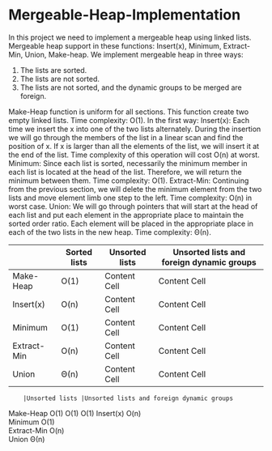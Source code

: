 # Mergeable-Heap-Implementation

In this project we need to implement a mergeable heap using linked lists. Mergeable heap support in these functions: 
Insert(x), Minimum, Extract-Min, Union, Make-heap.
We implement mergeable heap in three ways:
1.	The lists are sorted.
2.	The lists are not sorted.
3.	The lists are not sorted, and the dynamic groups to be merged are foreign.


Make-Heap function is uniform for all sections. This function create two empty linked lists. Time complexity: O(1).
In the first way:
Insert(x): Each time we insert the x into one of the two lists alternately. During the insertion we will go through the members of the list in a linear scan and find the position of x. If x is larger than all the elements of the list, we will insert it at the end of the list. Time complexity of this operation will cost O(n) at worst.
Minimum: Since each list is sorted, necessarily the minimum member in each list is located at the head of the list. Therefore, we will return the minimum between them. Time complexity: O(1).
Extract-Min: Continuing from the previous section, we will delete the minimum element from the two lists and move element limb one step to the left. Time complexity: O(n) in worst case.
Union: We will go through pointers that will start at the head of each list and put each element in the appropriate place to maintain the sorted order ratio. Each element will be placed in the appropriate place in each of the two lists in the new heap. Time complexity: Θ(n).



|   | Sorted lists | Unsorted lists  | Unsorted lists and foreign dynamic groups  |
| ------------- | ------------- | ------------- | ------------- |
| Make-Heap  | O(1)  | Content Cell  | Content Cell  |
| Insert(x)  | O(n)  | Content Cell  | Content Cell  |
| Minimum  | O(1)  | Content Cell  | Content Cell  |
| Extract-Min  | O(n)  | Content Cell  | Content Cell  |
| Union  | Θ(n)  | Content Cell  | Content Cell  |

		|Unsorted lists |Unsorted lists and foreign dynamic groups
Make-Heap	O(1)	O(1)	O(1)
Insert(x)	O(n)		
Minimum	O(1)		
Extract-Min	O(n)		
Union	Θ(n)		

